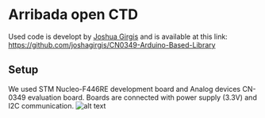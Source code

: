 # Arribada open CTD

Used code is developt by [Joshua Girgis](https://github.com/joshagirgis) and is available at this link: https://github.com/joshagirgis/CN0349-Arduino-Based-Library

## Setup

We used STM Nucleo-F446RE development board and Analog devices CN-0349 evaluation board. Boards are connected with power supply (3.3V) and I2C communication.
![alt text](https://github.com/IRNAS/arribada-openctd/tree/development/images/first_setup.png"Setup")
